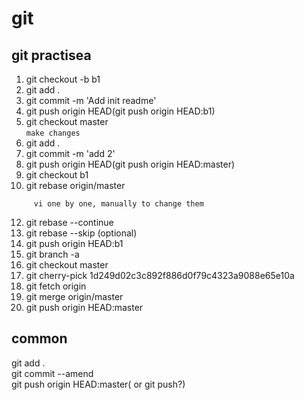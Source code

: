# git  
## git practisea  
1. git checkout -b b1  
2. git add .  
3. git commit -m 'Add init readme'  
4. git push origin HEAD(git push origin HEAD:b1)  
5. git checkout master   
``` make changes ```  
7. git add .  
8. git commit -m 'add 2'  
9. git push origin HEAD(git push origin HEAD:master)  
10. git checkout b1  
11. git rebase origin/master  
```  there is conflict and merge flags in files.  
     vi one by one, manually to change them  
```  
12. git rebase --continue  
13. git rebase --skip  (optional)  
14. git push origin HEAD:b1  
15. git branch -a  
16. git checkout master  
17. git cherry-pick 1d249d02c3c892f886d0f79c4323a9088e65e10a  
18. git fetch origin  
19. git merge origin/master  
20. git push origin HEAD:master  
## common  
git add .  
git commit --amend  
git push origin HEAD:master( or git push?)  

